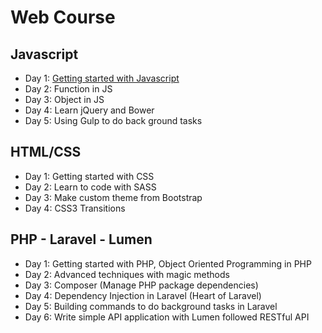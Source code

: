 # Web Course

## Javascript
  - Day 1: [Getting started with Javascript](js/day-1.md)
  - Day 2: Function in JS
  - Day 3: Object in JS
  - Day 4: Learn jQuery and Bower
  - Day 5: Using Gulp to do back ground tasks

## HTML/CSS
  - Day 1: Getting started with CSS
  - Day 2: Learn to code with SASS
  - Day 3: Make custom theme from Bootstrap
  - Day 4: CSS3 Transitions

## PHP - Laravel - Lumen
  - Day 1: Getting started with PHP, Object Oriented Programming in PHP
  - Day 2: Advanced techniques with magic methods
  - Day 3: Composer (Manage PHP package dependencies)
  - Day 4: Dependency Injection in Laravel (Heart of Laravel)
  - Day 5: Building commands to do background tasks in Laravel
  - Day 6: Write simple API application with Lumen followed RESTful API
